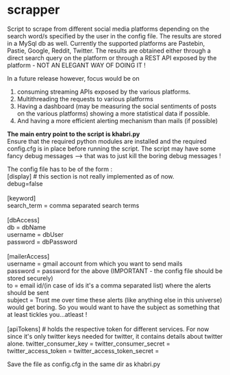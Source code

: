 # scrapper
Script to scrape from different social media platforms depending on the search word/s specified by the user in the config file. The results are stored in a MySql db as well. Currently the supported platforms are Pastebin, Pastie, 
Google, Reddit, Twitter. The results are obtained either through a direct search query on the platform or through 
a REST API exposed by the platform - NOT AN ELEGANT WAY OF DOING IT ! 

In a future release however, focus would be on <br>
1. consuming streaming APIs exposed by the various platforms.<br>
2. Multithreading the requests to various platforms<br>
3. Having a dashboard (may be measuring the social sentiments of posts on the various platforms) showing a more 
   statistical data if possible. <br>
4. And having a more efficient alerting mechanism than mails (if possible)<br>

<b>The main entry point to the script is khabri.py</b><br>
Ensure that the required python modules are installed and the required config.cfg is in place before running the script. 
The script may have some fancy debug messages --> that was to just kill the boring debug messages ! 

The config file has to be of the form : <br>
[display] # this section is not really implemented as of now. <br>
debug=false<br>
<br>
[keyword]<br>
search_term = comma separated search terms<br>
<br>
[dbAccess]<br>
db = dbName<br>
username = dbUser<br>
password = dbPassword<br>
<br>
[mailerAccess]<br>
username = gmail account from which you want to send mails<br>
password = password for the above (IMPORTANT - the config file should be stored securely)<br>
to = email id/(in case of ids it's a comma separated list)  where the alerts should be sent<br>
subject = Trust me over time these alerts (like anything else in this universe) would get boring. So you would want to have the subject as something that at least tickles you...atleast !<br>
<br>
[apiTokens] # holds the respective token for different services. For now since it's only twitter keys needed for twitter, it contains details about twitter alone.
twitter_consumer_key = 
twitter_consumer_secret = 
twitter_access_token = 
twitter_access_token_secret = 

Save the file as config.cfg in the same dir as khabri.py<br>
